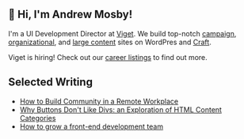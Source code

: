
## 👋 Hi, I'm Andrew Mosby!

I'm a UI Development Director at <a href="https://www.viget.com/">Viget</a>. We build top-notch <a href="https://www.viget.com/project-type/campaign-sites/">campaign</a>, <a href="https://www.viget.com/project-type/organizational-websites/">organizational</a>, and <a href="https://www.viget.com/project-type/large-content-sites/">large content</a> sites on WordPres and <a href="https://www.viget.com/services/craft-cms/">Craft</a>.

Viget is hiring! Check out our <a href="https://www.viget.com/careers/">career listings</a> to find out more.


## Selected Writing

* [How to Build Community in a Remote Workplace](https://dockyard.com/blog/2020/01/23/how-to-build-community-in-a-remote-workplace/)
* [Why Buttons Don't Like Divs: an Exploration of HTML Content Categories](https://dockyard.com/blog/2019/12/20/why-buttons-don-t-like-divs-an-exploration-of-html-content-categories/)
* [How to grow a front-end development team](https://www.ntara.com/blog/how-to-grow-a-front-end-development-team/)

